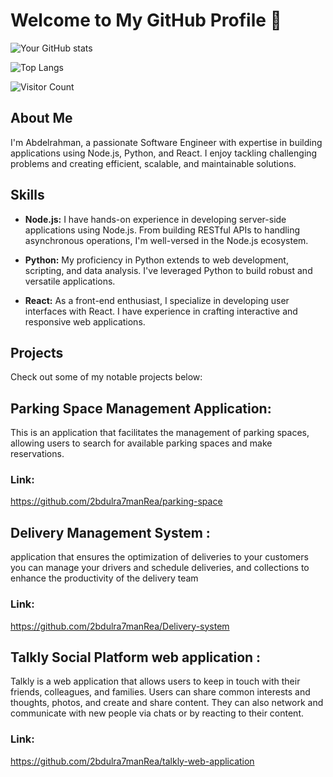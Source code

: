 # Welcome to My GitHub Profile 👋


![Your GitHub stats](https://github-readme-stats.vercel.app/api?username=2bdulra7manRea&show_icons=true&theme=radical)


![Top Langs](https://github-readme-stats.vercel.app/api/top-langs/?username=2bdulra7manRea&layout=compact&theme=radical)


![Visitor Count](https://komarev.com/ghpvc/?username=2bdulra7manRea&color=green)


## About Me

I'm Abdelrahman, a passionate Software Engineer with expertise in building applications using Node.js, Python, and React. I enjoy tackling challenging problems and creating efficient, scalable, and maintainable solutions.

## Skills

- **Node.js:** I have hands-on experience in developing server-side applications using Node.js. From building RESTful APIs to handling asynchronous operations, I'm well-versed in the Node.js ecosystem.

- **Python:** My proficiency in Python extends to web development, scripting, and data analysis. I've leveraged Python to build robust and versatile applications.

- **React:** As a front-end enthusiast, I specialize in developing user interfaces with React. I have experience in crafting interactive and responsive web applications.

## Projects

Check out some of my notable projects below:

  
## Parking Space Management Application:
This is an application that facilitates the management of parking spaces, allowing users to search for available parking spaces and make reservations.

### Link:
https://github.com/2bdulra7manRea/parking-space


## Delivery Management System :
application that ensures the optimization of deliveries to your customers
you can manage your drivers and schedule deliveries, and collections to enhance the productivity of the delivery team

### Link:
https://github.com/2bdulra7manRea/Delivery-system


## Talkly Social Platform web application :
Talkly is a web application that allows users to keep in touch with their friends, colleagues, and families. Users can share common interests and thoughts, photos, and create and share content. They can also network and communicate with new people via chats or by reacting to their content.

### Link: 
https://github.com/2bdulra7manRea/talkly-web-application
